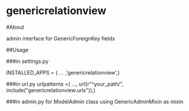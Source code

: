 genericrelationview
===================

#About

admin interface for GenericForeignKey fields

##Usage

###in settings.py

INSTALLED_APPS = ( ... ,'genericrelationview',)

###in url.py
urlpatterns =( ..., url(r"^your_path/", include("genericrelationview.urls")),)

###in admin.py
for ModelAdmin class using GenericAdminMixin as mixin
